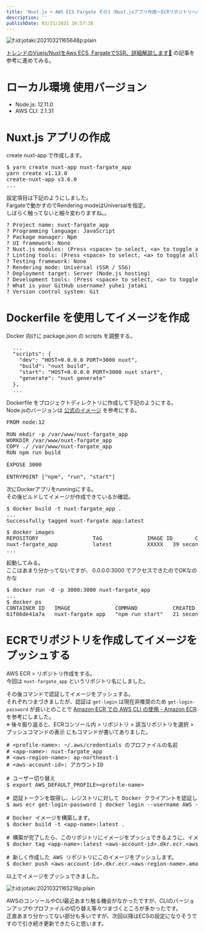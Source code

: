 ```yaml
---
title: 'Nuxt.js + AWS ECS Fargate その1（Nuxt.jsアプリ作成〜ECRリポジトリへのプッシュ）'
description: ''
publishDate: 03/21/2021 16:57:36
---
```


<p><span itemscope itemtype="http://schema.org/Photograph"><img src="/images/hatena/20210321165648.png" alt="f:id:jotaki:20210321165648p:plain" title="" class="hatena-fotolife" itemprop="image"></span></p>

<p><a href="https://www.ragate.co.jp/blog/articles/1947">トレンドのVuejs/NuxtをAws ECS, FargateでSSR、詳細解説します🚀</a> の記事を参考に進めてみる。</p>

<h1>ローカル環境 使用バージョン</h1>

<ul>
<li>Node.js: 12.11.0</li>
<li>AWS CLI: 2.1.31</li>
</ul>

<h1>Nuxt.js アプリの作成</h1>

<p>create nuxt-app で作成します。</p>

<pre class="code bash" data-lang="bash" data-unlink>$ yarn create nuxt-app nuxt-fargate_app
yarn create v1.13.0
create-nuxt-app v3.6.0
...</pre>

<p>設定項目は下記のようにしました。<br />
Fargateで動かすのでRendering modeはUniversalを指定。<br />
しばらく触ってないと細々変わりますね。。</p>

<pre class="code bash" data-lang="bash" data-unlink>? Project name: nuxt-fargate_app
? Programming language: JavaScript
? Package manager: Npm
? UI framework: None
? Nuxt.js modules: (Press &lt;space&gt; to select, &lt;a&gt; to toggle all, &lt;i&gt; to invert selection)
? Linting tools: (Press &lt;space&gt; to select, &lt;a&gt; to toggle all, &lt;i&gt; to invert selection)
? Testing framework: None
? Rendering mode: Universal (SSR / SSG)
? Deployment target: Server (Node.js hosting)
? Development tools: (Press &lt;space&gt; to select, &lt;a&gt; to toggle all, &lt;i&gt; to invert selection)
? What is your GitHub username? yuhei jotaki
? Version control system: Git</pre>

<h1>Dockerfile を使用してイメージを作成</h1>

<p>Docker 向けに package.json の scripts を調整する。</p>

<pre class="code lang-json" data-lang="json" data-unlink>  ...
  &quot;<span class="synStatement">scripts</span>&quot;: <span class="synSpecial">{</span>
    &quot;<span class="synStatement">dev</span>&quot;: &quot;<span class="synConstant">HOST=0.0.0.0 PORT=3000 nuxt</span>&quot;,
    &quot;<span class="synStatement">build</span>&quot;: &quot;<span class="synConstant">nuxt build</span>&quot;,
    &quot;<span class="synStatement">start</span>&quot;: &quot;<span class="synConstant">HOST=0.0.0.0 PORT=3000 nuxt start</span>&quot;,
    &quot;<span class="synStatement">generate</span>&quot;: &quot;<span class="synConstant">nuxt generate</span>&quot;
  <span class="synSpecial">}</span>,
  ...
</pre>

<p>Dockerfile をプロジェクトディレクトリに作成して下記のようにする。<br />
Node.jsのバージョンは <a href="https://hub.docker.com/_/node/">公式のイメージ</a> を参考にする。</p>

<pre class="code" data-lang="" data-unlink>FROM node:12

RUN mkdir -p /var/www/nuxt-fargate_app
WORKDIR /var/www/nuxt-fargate_app
COPY ./ /var/www/nuxt-fargate_app
RUN npm run build

EXPOSE 3000

ENTRYPOINT [&#34;npm&#34;, &#34;run&#34;, &#34;start&#34;]</pre>

<p>次にDockerアプリをrunningにする。<br />
その後ビルドしてイメージが作成できているか確認。</p>

<pre class="code bash" data-lang="bash" data-unlink>$ docker build -t nuxt-fargate_app .
...
Successfully tagged nuxt-fargate_app:latest</pre>

<pre class="code bash" data-lang="bash" data-unlink>$ docker images
REPOSITORY                 TAG              IMAGE ID       CREATED          SIZE
nuxt-fargate_app           latest           XXXXX   39 seconds ago   1.03GB
...</pre>

<p>起動してみる。<br />
ここはあまり分かってないですが、 0.0.0.0:3000 でアクセスできたのでOKなのかな</p>

<pre class="code bash" data-lang="bash" data-unlink>$ docker run -d -p 3000:3000 nuxt-fargate_app
...
$ docker ps
CONTAINER ID   IMAGE              COMMAND           CREATED          STATUS          PORTS                    NAMES
61f86de41a7a   nuxt-fargate_app   &#34;npm run start&#34;   21 seconds ago   Up 19 seconds   0.0.0.0:3000-&gt;3000/tcp   amazing_yalow</pre>

<h1>ECRでリポジトリを作成してイメージをプッシュする</h1>

<p>AWS ECR > リポジトリ作成をする。<br />
今回は <code>nuxt-fargate_app</code> というリポジトリ名にしました。</p>

<p>その後コマンドで認証してイメージをプッシュする。<br />
それぞれつまづきましたが、認証は <code>get-login</code> は現在非推奨のため <code>get-login-password</code> が良いとのことで <a href="https://docs.aws.amazon.com/ja_jp/AmazonECR/latest/userguide/getting-started-cli.html">Amazon ECR での AWS CLI の使用 - Amazon ECR</a> を参考にしました。<br />
※ 後々振り返ると、ECRコンソール内 > リポジトリ > 該当リポジトリを選択 > プッシュコマンドの表示 にもコマンドが書いてありました。</p>

<pre class="code bash" data-lang="bash" data-unlink># &lt;profile-name&gt;: ~/.aws/credentials のプロファイルの名前
# &lt;app-name&gt;: nuxt-fargate_app
# &lt;aws-region-name&gt;: ap-northeast-1
# &lt;aws-account-id&gt;: アカウントID

# ユーザー切り替え
$ export AWS_DEFAULT_PROFILE=&lt;profile-name&gt;

# 認証トークンを取得し、レジストリに対して Docker クライアントを認証します。
$ aws ecr get-login-password | docker login --username AWS --password-stdin https://&lt;aws-account-id&gt;.dkr.ecr.&lt;aws-region-name&gt;.amazonaws.com

# Docker イメージを構築します。
$ docker build -t &lt;app-name&gt;:latest .

# 構築が完了したら、このリポジトリにイメージをプッシュできるように、イメージにタグを付けます。
$ docker tag &lt;app-name&gt;:latest &lt;aws-account-id&gt;.dkr.ecr.&lt;aws-region-name&gt;.amazonaws.com/&lt;app-name&gt;:latest

# 新しく作成した AWS リポジトリにこのイメージをプッシュします。
$ docker push &lt;aws-account-id&gt;.dkr.ecr.&lt;aws-region-name&gt;.amazonaws.com/&lt;app-name&gt;:latest</pre>

<p>以上でイメージをプッシュできました。</p>

<p><span itemscope itemtype="http://schema.org/Photograph"><img src="/images/hatena/20210321165218.png" alt="f:id:jotaki:20210321165218p:plain" title="" class="hatena-fotolife" itemprop="image"></span></p>

<p>AWSのコンソールやCLI最近あまり触る機会がなかったですが、CLIのバージョンアップやプロファイルの切り替え等々つまづくところが多かったです。<br />
正直あまり分かってない部分も多いですが、次回以降はECSの設定になりそうですので引き続き更新できたらと思います。</p>
